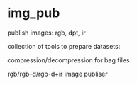 # img_pub
publish images: rgb, dpt, ir

collection of tools to prepare datasets:  

compression/decompression for bag files  

rgb/rgb-d/rgb-d+ir image publiser  
